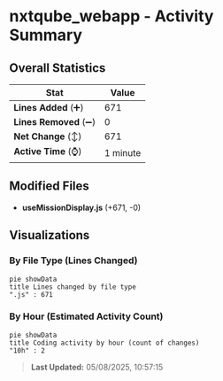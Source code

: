 # nxtqube_webapp - Activity Summary 

## Overall Statistics

| Stat                   | Value                                                             |
| ---------------------- | ----------------------------------------------------------------- |
| **Lines Added** (➕)   | 671                                          |
| **Lines Removed** (➖) | 0                                        |
| **Net Change** (↕)    | 671                |
| **Active Time** (⌚)   | 1 minute |


## Modified Files
- **useMissionDisplay.js** (+671, -0)

## Visualizations

### By File Type (Lines Changed)

```mermaid
pie showData
title Lines changed by file type
".js" : 671
```

### By Hour (Estimated Activity Count)

```mermaid
pie showData
title Coding activity by hour (count of changes)
"10h" : 2
```


> **Last Updated:** 05/08/2025, 10:57:15